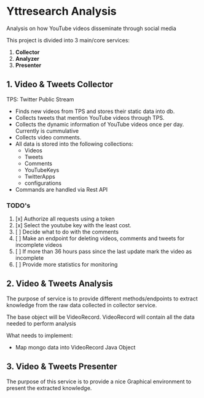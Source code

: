 # Yttresearch Analysis

Analysis on how YouTube videos disseminate through social media

This project is divided into 3 main/core services:

1. **Collector**
2. **Analyzer**
3. **Presenter**

## 1. Video & Tweets Collector
TPS: Twitter Public Stream
* Finds new videos from TPS and stores their static data into db.
* Collects tweets that mention YouTube videos through TPS.
* Collects the dynamic information of YouTube videos once per day. Currently is cummulative
* Collects video comments.
* All data is stored into the following collections:  
  * Videos
  * Tweets
  * Comments
  * YouTubeKeys
  * TwitterApps
  * configurations
* Commands are handled via Rest API

### TODO's
1. [x] Authorize all requests using a token
2. [x] Select the youtube key with the least cost.
3. [ ] Decide what to do with the comments
4. [ ] Make an endpoint for deleting videos, comments and tweets for incomplete videos
5. [ ] If more than 36 hours pass since the last update mark the video as incomplete
6. [ ] Provide more statistics for monitoring

## 2. Video & Tweets Analysis

The purpose of service is to provide different methods/endpoints to extract knowledge from the raw data collected in collector service.

The base object will be VideoRecord. VideoRecord will contain all the data needed to perform analysis

What needs to implement:
  * Map mongo data into VideoRecord Java Object

## 3. Video & Tweets Presenter

The purpose of this service is to provide a nice Graphical environment to present the extracted knowledge.
